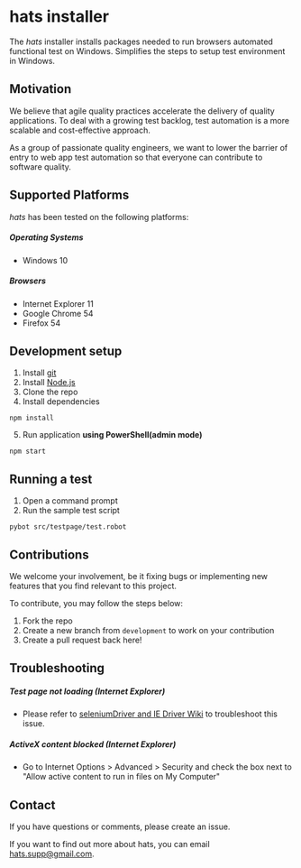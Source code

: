 # hats installer
The *hats* installer installs packages needed to run browsers automated functional test on Windows.
Simplifies the steps to setup test environment in Windows.

## Motivation
We believe that agile quality practices accelerate the delivery of quality applications.
To deal with a growing test backlog, test automation is a more scalable and cost-effective approach.

As a group of passionate quality engineers, we want to lower the barrier of entry to web app test automation so that everyone can contribute to software quality.

## Supported Platforms
*hats* has been tested on the following platforms:

##### Operating Systems
* Windows 10

##### Browsers
* Internet Explorer 11
* Google Chrome 54
* Firefox 54

## Development setup
1. Install [git](https://git-scm.com/downloads)
2. Install [Node.js](https://nodejs.org/en/download)
3. Clone the repo
4. Install dependencies
```
npm install
```
5. Run application **using PowerShell(admin mode)**
```
npm start
```


## Running a test
1. Open a command prompt
2. Run the sample test script
```
pybot src/testpage/test.robot
```

## Contributions
We welcome your involvement, be it fixing bugs or implementing new features that you find relevant to this project.

To contribute, you may follow the steps below:
1. Fork the repo
2. Create a new branch from `development` to work on your contribution
3. Create a pull request back here!


## Troubleshooting

##### Test page not loading (Internet Explorer)
  - Please refer to [seleniumDriver and IE Driver Wiki](https://github.com/seleniumQuery/seleniumQuery/wiki/seleniumQuery-and-IE-Driver#protected-mode-exception-while-launching-ie-driver) to troubleshoot this issue.

##### ActiveX content blocked (Internet Explorer)
  - Go to Internet Options > Advanced > Security and check the box next to "Allow active content to run in files on My Computer"


## Contact

If you have questions or comments, please create an issue.

If you want to find out more about hats, you can email <hats.supp@gmail.com>.
